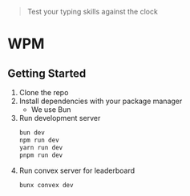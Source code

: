 > Test your typing skills against the clock

# WPM

## Getting Started

1. Clone the repo
2. Install dependencies with your package manager
   - We use Bun
3. Run development server
   ```bash
   bun dev
   npm run dev
   yarn run dev
   pnpm run dev
   ```
4. Run convex server for leaderboard
   ```
   bunx convex dev
   ```
